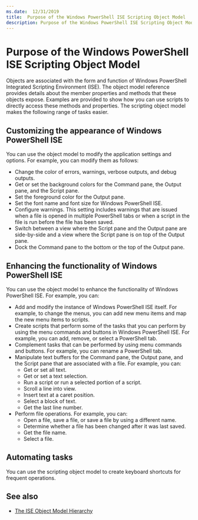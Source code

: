 ```yaml
---
ms.date:  12/31/2019
title:  Purpose of the Windows PowerShell ISE Scripting Object Model
description: Purpose of the Windows PowerShell ISE Scripting Object Model
---
```


# Purpose of the Windows PowerShell ISE Scripting Object Model

Objects are associated with the form and function of Windows PowerShell Integrated Scripting
Environment (ISE). The object model reference provides details about the member properties and
methods that these objects expose. Examples are provided to show how you can use scripts to
directly access these methods and properties. The scripting object model makes the following range
of tasks easier.

## Customizing the appearance of Windows PowerShell ISE

You can use the object model to modify the application settings and options. For example, you can
modify them as follows:

- Change the color of errors, warnings, verbose outputs, and debug outputs.
- Get or set the background colors for the Command pane, the Output pane, and the Script pane.
- Set the foreground color for the Output pane.
- Set the font name and font size for Windows PowerShell ISE.
- Configure warnings. This setting includes warnings that are issued when a file is opened
  in multiple PowerShell tabs or when a script in the file is run before the file has been saved.
- Switch between a view where the Script pane and the Output pane are side-by-side and a
  view where the Script pane is on top of the Output pane.
- Dock the Command pane to the bottom or the top of the Output pane.

## Enhancing the functionality of Windows PowerShell ISE

You can use the object model to enhance the functionality of Windows PowerShell ISE. For example,
you can:

- Add and modify the instance of Windows PowerShell ISE itself. For example, to change the menus,
  you can add new menu items and map the new menu items to scripts.
- Create scripts that perform some of the tasks that you can perform by using the menu commands and
  buttons in Windows PowerShell ISE. For example, you can add, remove, or select a PowerShell tab.
- Complement tasks that can be performed by using menu commands and buttons. For example, you can
  rename a PowerShell tab.
- Manipulate text buffers for the Command pane, the Output pane, and the Script pane that are
  associated with a file. For example, you can:
  - Get or set all text.
  - Get or set a text selection.
  - Run a script or run a selected portion of a script.
  - Scroll a line into view.
  - Insert text at a caret position.
  - Select a block of text.
  - Get the last line number.
- Perform file operations. For example, you can:
  - Open a file, save a file, or save a file by using a different name.
  - Determine whether a file has been changed after it was last saved.
  - Get the file name.
  - Select a file.

## Automating tasks

You can use the scripting object model to create keyboard shortcuts for frequent operations.

## See also

- [The ISE Object Model Hierarchy](The-ISE-Object-Model-Hierarchy.md)
